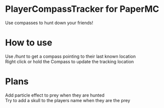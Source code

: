 # PlayerCompassTracker for PaperMC
Use compasses to hunt down your friends!

# How to use
Use */hunt* to get a compass pointing to their last known location  
Right click or hold the Compass to update the tracking location

# Plans
Add particle effect to prey when they are hunted  
Try to add a skull to the players name when they are the prey
